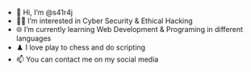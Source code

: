 - 👋 Hi, I’m @s41r4j
- 👨‍💻 I’m interested in Cyber Security & Ethical Hacking
- 🌐 I’m currently learning Web Development & Programing in different languages
- ♟️ I love play to chess and do scripting
- 📫 You can contact me on my social media

<!-- <details>
  <summary>Social Media Handles</summary>
  <a herf='https://www.instagram.com/s41r4j/'><img src="https://img.shields.io/badge/Instagram-s41r4j-important?logo=instagram&style=social"></a> <br />
  <a herf='https://www.facebook.com/s41r4j'><img src="https://img.shields.io/badge/Facebook-s41r4j-informational?logo=facebook&style=social"></a> <br />
  <a herf='https://twitter.com/s41r4j/'><img src="https://img.shields.io/badge/Twitter-s41r4j-blue?logo=twitter&style=social"></a> <br />
  <a herf='https://github.com/s41r4j/'><img src="https://img.shields.io/badge/Github-s41r4j-blueviolet?logo=github&style=social"></a>
</details> -->
  
<!-- 
[<a herf='https://www.instagram.com/s41r4j/'><img src="https://img.shields.io/badge/Instagram-s41r4j-important?logo=instagram"></a>](https://instagram.com/s41r4j/)
[<a herf='https://www.facebook.com/s41r4j'><img src="https://img.shields.io/badge/Facebook-s41r4j-informational?logo=facebook"></a>](https://facebook.com/s41r4j/)
[<a herf='https://twitter.com/s41r4j/'><img src="https://img.shields.io/badge/Instagram-s41r4j-blue?logo=twitter"></a>](https://twitter.com/s41r4j/)
[<a herf='https://github.com/s41r4j/'><img src="https://img.shields.io/badge/Github-s41r4j-blueviolet?logo=github"></a>](https:/github/github.com/s41r4j/)  -->

<!---
s41r4j/s41r4j is a ✨ special ✨ repository because its `README.md` (this file) appears on your GitHub profile.
You can click the Preview link to take a look at your changes.
--->
